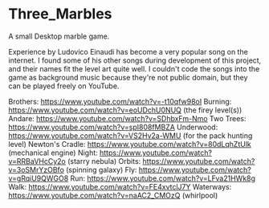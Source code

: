 # Three_Marbles
A small Desktop marble game. 








Experience by Ludovico Einaudi has become a very popular song on the internet. I found some 
of his other songs during development of this project, and their names fit the level art 
quite well. I couldn't code the songs into the game as background music because they're not 
public domain, but they can be played freely on YouTube. 

Brothers:        https://www.youtube.com/watch?v=-t10qfw98oI
Burning:         https://www.youtube.com/watch?v=eoUDchU0NUQ (the firey level(s))
Andare:          https://www.youtube.com/watch?v=SDhbxFm-Nmo
Two Trees:       https://www.youtube.com/watch?v=spI808fMBZA
Underwood:       https://www.youtube.com/watch?v=VS2Hv2a-WMU (for the pack hunting level)
Newton's Cradle: https://www.youtube.com/watch?v=80dLqhZtUlk (mechanical engine) 
Night:           https://www.youtube.com/watch?v=RRBaVHcCy2o (starry nebula) 
Orbits:          https://www.youtube.com/watch?v=3oSMrYzOBfo (spinning galaxy)
Fly:             https://www.youtube.com/watch?v=gRqiU9QWGO8
Run:             https://www.youtube.com/watch?v=LFva21HWk8g
Walk:            https://www.youtube.com/watch?v=FE4xvtclJ7Y
Waterways:       https://www.youtube.com/watch?v=naAC2_CMOzQ (whirlpool)
